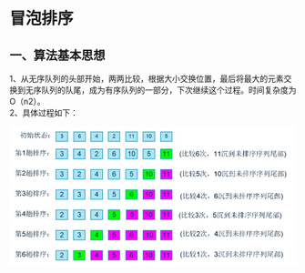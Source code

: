 # 冒泡排序
## 一、算法基本思想  
  1、从无序队列的头部开始，两两比较，根据大小交换位置，最后将最大的元素交换到无序队列的队尾，成为有序队列的一部分，下次继续这个过程。时间复杂度为O（n2）。  
  2、具体过程如下：
  <div align="center"> <img src="https://github.com/joyce0101/Notes/blob/master/src/%E5%BF%AB%E6%8E%92.png"/> </div>
